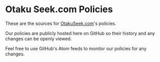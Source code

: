 Otaku Seek.com Policies
=======================
These are the sources for [OtakuSeek.com](http://otakuseek.com/)'s policies.

Our policies are publicly hosted here on GitHub so their history and any changes can be openly viewed.

Feel free to use GitHub's Atom feeds to monitor our policies for any changes.

